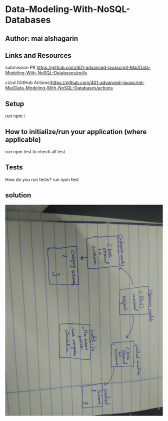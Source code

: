 # Data-Modeling-With-NoSQL-Databases
## Author: mai alshagarin
## Links and Resources
submission PR https://github.com/401-advanced-javascript-Mai/Data-Modeling-With-NoSQL-Databases/pulls


ci/cd (GitHub Actions)https://github.com/401-advanced-javascript-Mai/Data-Modeling-With-NoSQL-Databases/actions


## Setup
run npm i

## How to initialize/run your application (where applicable)
run npm test to check all test.

## Tests
How do you run tests? run npm test
## solution
![](lab05.jpg)